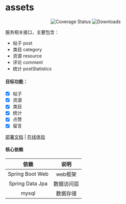 # assets

<p align="center">
 <img src="https://img.shields.io/badge/Spring%20Cloud-2023.0.0-green.svg" alt="Coverage Status">
  <img src="https://img.shields.io/badge/Spring%20Boot-3.2.0-green.svg" alt="Downloads">
</p>

服务相关接口，主要包含：

- 帖子 post
- 类目 category
- 资源 resource
- 评论 comment
- 统计 postStatistics

#### 目标功能：

- [x] 帖子
- [x] 资源
- [x] 类目
- [x] 统计
- [x] 点赞
- [x] 留言

<a href="#" target="_blank">部署文档</a> | <a target="_blank" href="https://console.abeille.top"> 在线体验</a>

#### 核心依赖

|               依赖               |            说明            |
|:-------------------------------:|:-------------------------:|
|         Spring Boot Web         |           web框架          |
|         Spring Data Jpa         |          数据访问层         |
|               mysql             |           数据存储          |

